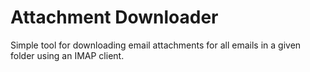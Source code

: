 # Attachment Downloader
Simple tool for downloading email attachments for all emails in a given folder using an IMAP client.